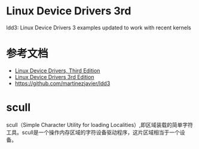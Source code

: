 # Linux Device Drivers 3rd

ldd3: Linux Device Drivers 3 examples updated to work with recent kernels

# 参考文档

* [Linux Device Drivers, Third Edition](https://lwn.net/Kernel/LDD3/)
* [Linux Device Drivers 3rd Edition](https://resources.oreilly.com/examples/9780596005900/)
* https://github.com/martinezjavier/ldd3

# scull

scull（Simple Character Utility for loading Localities）,即区域装载的简单字符工具。scull是一个操作内存区域的字符设备驱动程序，这片区域相当于一个设备。